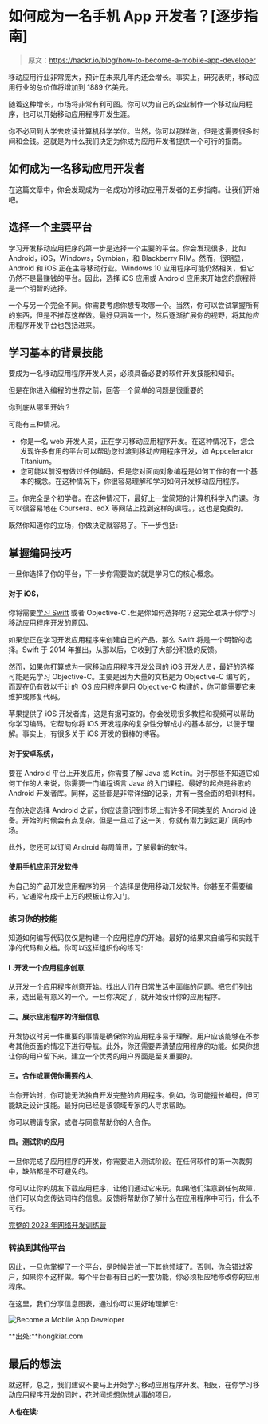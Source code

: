 # 如何成为一名手机 App 开发者？[逐步指南]

> 原文：<https://hackr.io/blog/how-to-become-a-mobile-app-developer>

移动应用行业非常庞大，预计在未来几年内还会增长。事实上，研究表明，移动应用行业的总价值将增加到 1889 亿美元。

随着这种增长，市场将非常有利可图。你可以为自己的企业制作一个移动应用程序，也可以开始移动应用程序开发生涯。

你不必回到大学去攻读计算机科学学位。当然，你可以那样做，但是这需要很多时间和金钱。这就是为什么我们决定为你成为应用开发者提供一个可行的指南。

## 如何成为一名移动应用开发者

在这篇文章中，你会发现成为一名成功的移动应用开发者的五步指南。让我们开始吧。

## 选择一个主要平台

学习开发移动应用程序的第一步是选择一个主要的平台。你会发现很多，比如 Android，iOS，Windows，Symbian，和 Blackberry RIM。然而，很明显，Android 和 iOS 正在主导移动行业。Windows 10 应用程序可能仍然相关，但它仍然不是最赚钱的平台。因此，选择 iOS 应用或 Android 应用来开始您的旅程将是一个明智的选择。

一个与另一个完全不同。你需要考虑你想专攻哪一个。当然，你可以尝试掌握所有的东西，但是不推荐这样做。最好只涵盖一个，然后逐渐扩展你的视野，将其他应用程序开发平台也包括进来。

## 学习基本的背景技能

要成为一名移动应用程序开发人员，必须具备必要的软件开发技能和知识。

但是在你进入编程的世界之前，回答一个简单的问题是很重要的

你到底从哪里开始？

可能有三种情况。

*   你是一名 web 开发人员，正在学习移动应用程序开发。在这种情况下，您会发现许多有用的平台可以帮助您过渡到移动应用程序开发，如 Appcelerator Titanium。
*   您可能以前没有做过任何编码，但是您对面向对象编程是如何工作的有一个基本的概念。在这种情况下，你很容易理解和学习如何开发移动应用程序。

三。你完全是个初学者。在这种情况下，最好上一堂简短的计算机科学入门课。你可以很容易地在 Coursera、edX 等网站上找到这样的课程。，这也是免费的。

既然你知道你的立场，你做决定就容易了。下一步包括:

## 掌握编码技巧

一旦你选择了你的平台，下一步你需要做的就是学习它的核心概念。

#### **对于 iOS，**

你将需要[学习 Swift](https://hackr.io/tutorials/learn-ios-swift?ref=blog-post) 或者 Objective-C .但是你如何选择呢？这完全取决于你学习移动应用程序开发的原因。

如果您正在学习开发应用程序来创建自己的产品，那么 Swift 将是一个明智的选择。Swift 于 2014 年推出，从那以后，它收到了大部分积极的反馈。

然而，如果你打算成为一家移动应用程序开发公司的 iOS 开发人员，最好的选择可能是先学习 Objective-C。主要是因为大量的文档是为 Objective-C 编写的，而现在仍有数以千计的 iOS 应用程序是用 Objective-C 构建的，你可能需要它来维护或修复代码。

苹果提供了 iOS 开发者库，这是有据可查的。你会发现很多教程和视频可以帮助你学习编码。它帮助你将 iOS 开发程序的复杂性分解成小的基本部分，以便于理解。事实上，有很多关于 iOS 开发的很棒的博客。

#### **对于安卓系统，**

要在 Android 平台上开发应用，你需要了解 Java 或 Kotlin。对于那些不知道它如何工作的人来说，你需要一门编程语言 Java 的入门课程。最好的起点是谷歌的 Android 开发者库。同样，这些都是非常详细的记录，并有一套全面的培训材料。

在你决定选择 Android 之前，你应该意识到市场上有许多不同类型的 Android 设备。开始的时候会有点复杂。但是一旦过了这一关，你就有潜力到达更广阔的市场。

此外，您还可以订阅 Android 每周简讯，了解最新的软件。

#### **使用手机应用开发软件**

为自己的产品开发应用程序的另一个选择是使用移动开发软件。你甚至不需要编码，它通常有成千上万的模板让你入门。

### 练习你的技能

知道如何编写代码仅仅是构建一个应用程序的开始。最好的结果来自编写和实践干净的代码和文档。你可以这样组织你的练习:

#### I .开发一个应用程序创意

从开发一个应用程序创意开始。找出人们在日常生活中面临的问题。把它们列出来，选出最有意义的一个。一旦你决定了，就开始设计你的应用程序。

#### 二。展示应用程序的详细信息

开发协议时另一件重要的事情是确保你的应用程序易于理解。用户应该能够在不参考其他页面的情况下进行导航。此外，你还需要弄清楚应用程序的功能。如果你想让你的用户留下来，建立一个优秀的用户界面是至关重要的。

#### 三。合作或雇佣你需要的人

当你开始时，你可能无法独自开发完整的应用程序。例如，你可能擅长编码，但可能缺乏设计技能。最好向已经是该领域专家的人寻求帮助。

你可以聘请专家，或者与同意帮助你的人合作。

#### 四。测试你的应用

一旦你完成了应用程序的开发，你需要进入测试阶段。在任何软件的第一次裁剪中，缺陷都是不可避免的。

你可以让你的朋友下载应用程序，让他们通过它来玩。如果他们注意到任何故障，他们可以向您传达同样的信息。反馈将帮助你了解什么在应用程序中可行，什么不可行。

[完整的 2023 年网络开发训练营](https://click.linksynergy.com/link?id=jU79Zysihs4&offerid=1045023.1565838&type=2&murl=https%3A%2F%2Fwww.udemy.com%2Fcourse%2Fthe-complete-web-development-bootcamp%2F)

### 转换到其他平台

因此，一旦你掌握了一个平台，是时候尝试一下其他领域了。否则，你会错过客户，如果你不这样做。每个平台都有自己的一套功能，你必须相应地修改你的应用程序。

在这里，我们分享信息图表，通过你可以更好地理解它:

![Become a Mobile App Developer](img/c4a8a42423981d19530a10159de8b330.png)

**出处:**hongkiat.com

## 最后的想法

就这样。总之，我们建议不要马上开始学习移动应用程序开发。相反，在你学习移动应用程序开发的同时，花时间想想你想从事的项目。

**人也在读:**